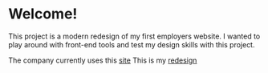 # Welcome!

This project is a modern redesign of my first employers website. I wanted to play around with front-end tools and test my design skills with this project.

The company currently uses this [site](https://mrgattispizza.com/)
This is my [redesign](https://lucent-fudge-dfe851.netlify.app)
